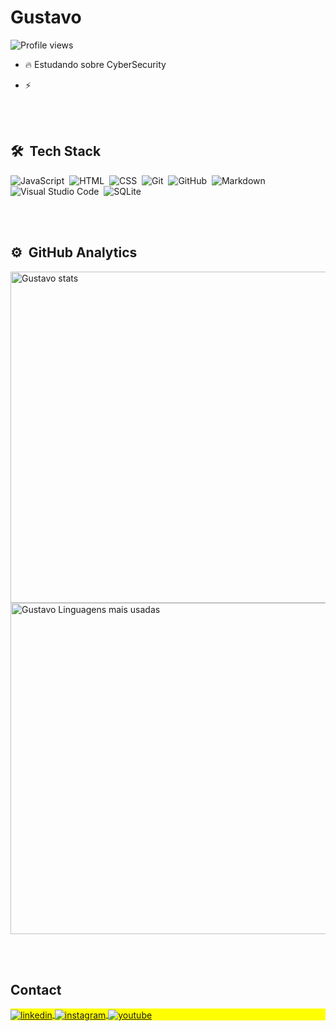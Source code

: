 <h1 align="left">Gustavo</h1>
<p align="left"> <img src="![](https://komarev.com/ghpvc/?username=gustavo-403&color=green)" alt="Profile views" /> </p>

- 🔥 Estudando sobre CyberSecurity

- ⚡

<br><br>

## 🛠 &nbsp;Tech Stack

![JavaScript](https://img.shields.io/badge/-JavaScript-05122A?style=flat&logo=javascript)&nbsp;
![HTML](https://img.shields.io/badge/-HTML-05122A?style=flat&logo=HTML5)&nbsp;
![CSS](https://img.shields.io/badge/-CSS-05122A?style=flat&logo=CSS3&logoColor=1572B6)&nbsp;
![Git](https://img.shields.io/badge/-Git-05122A?style=flat&logo=git)&nbsp;
![GitHub](https://img.shields.io/badge/-GitHub-05122A?style=flat&logo=github)&nbsp;
![Markdown](https://img.shields.io/badge/-Markdown-05122A?style=flat&logo=markdown)&nbsp;
![Visual Studio Code](https://img.shields.io/badge/-Visual%20Studio%20Code-05122A?style=flat&logo=visual-studio-code&logoColor=007ACC)&nbsp;
![SQLite](https://img.shields.io/badge/-SQLite-05122A?style=flat&logo=sqlite)&nbsp;

<br><br>

## ⚙️ &nbsp;GitHub Analytics

<p align="left">
<img width="530em" src="https://github-readme-stats.vercel.app/api?username=gustavo-403&show_icons=true&theme=vision-friendly-dark" alt="Gustavo stats"/>
<img width="530em" src="https://github-readme-stats.vercel.app/api/top-langs/?username=gustavo-403&layout=compact&theme=vision-friendly-dark" alt="Gustavo Linguagens mais usadas"/>
</p>


<br><br>

## Contact

<p align="left" style="background:yellow">
<a href="https://www.linkedin.com/in/gustavo-silva-876400281/" target="_blank">
  <img align="center" src="https://img.shields.io/badge/Gustavo?style=flat&logo=linkedin" alt="linkedin"/>
</a>
<a href="https://www.instagram.com/gustavo.048/" target="_blank">
 <img align="center" src="https://img.shields.io/badge/Gustavo?style=flat&logo=instagram" alt="instagram"/>
</a>
<a href="https://www.youtube.com/channel/UCQ_9axghy1mnAKiVKWhzorg" target="_blank">
 <img align="center" src="https://img.shields.io/badge/Gustavo?style=flat&logo=youtube" alt="youtube"/>
</a>
</p>
